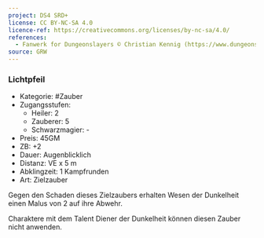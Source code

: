 ```yaml
---
project: DS4 SRD+
license: CC BY-NC-SA 4.0
licence-ref: https://creativecommons.org/licenses/by-nc-sa/4.0/
references: 
  - Fanwerk for Dungeonslayers © Christian Kennig (https://www.dungeonslayers.net/)
source: GRW
---
```


### Lichtpfeil

- Kategorie: #Zauber
- Zugangsstufen:
  - Heiler: 2
  - Zauberer: 5
  - Schwarzmagier: -
- Preis: 45GM
- ZB: +2
- Dauer: Augenblicklich
- Distanz: VE x 5 m
- Abklingzeit: 1 Kampfrunden
- Art: Zielzauber

Gegen den Schaden dieses Zielzaubers erhalten Wesen der Dunkelheit einen Malus von 2 auf ihre Abwehr.

Charaktere mit dem Talent Diener der Dunkelheit können diesen Zauber nicht anwenden.

